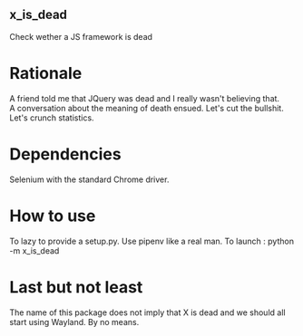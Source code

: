 ## x_is_dead

Check wether a JS framework is dead

# Rationale

A friend told me that JQuery was dead and I really wasn't believing that. A conversation about the meaning of death ensued. Let's cut the bullshit. Let's crunch statistics.

# Dependencies

Selenium with the standard Chrome driver.

# How to use

To lazy to provide a setup.py. Use pipenv like a real man.
To launch :
  python -m x_is_dead

# Last but not least

The name of this package does not imply that X is dead and we should all start using Wayland. By no means.
